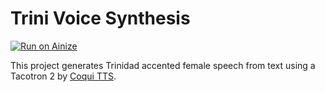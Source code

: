 # Trini Voice Synthesis

[![Run on Ainize](https://ainize.ai/images/run_on_ainize_button.svg)](https://main-tts-server-rajsadho.endpoint.ainize.ai/)

This project generates Trinidad accented female speech from text using a Tacotron 2 by [Coqui TTS](https://github.com/coqui-ai/TTS).

